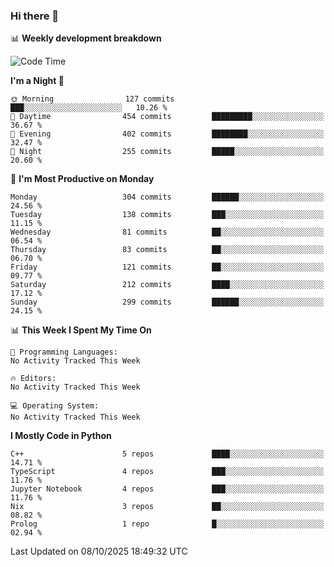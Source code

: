 ### Hi there 👋

📊 **Weekly development breakdown**
<!--START_SECTION:waka-->
![Code Time](http://img.shields.io/badge/Code%20Time-394%20hrs%2055%20mins-blue)

**I'm a Night 🦉** 

```text
🌞 Morning                127 commits         ███░░░░░░░░░░░░░░░░░░░░░░   10.26 % 
🌆 Daytime                454 commits         █████████░░░░░░░░░░░░░░░░   36.67 % 
🌃 Evening                402 commits         ████████░░░░░░░░░░░░░░░░░   32.47 % 
🌙 Night                  255 commits         █████░░░░░░░░░░░░░░░░░░░░   20.60 % 
```
📅 **I'm Most Productive on Monday** 

```text
Monday                   304 commits         ██████░░░░░░░░░░░░░░░░░░░   24.56 % 
Tuesday                  138 commits         ███░░░░░░░░░░░░░░░░░░░░░░   11.15 % 
Wednesday                81 commits          ██░░░░░░░░░░░░░░░░░░░░░░░   06.54 % 
Thursday                 83 commits          ██░░░░░░░░░░░░░░░░░░░░░░░   06.70 % 
Friday                   121 commits         ██░░░░░░░░░░░░░░░░░░░░░░░   09.77 % 
Saturday                 212 commits         ████░░░░░░░░░░░░░░░░░░░░░   17.12 % 
Sunday                   299 commits         ██████░░░░░░░░░░░░░░░░░░░   24.15 % 
```


📊 **This Week I Spent My Time On** 

```text
💬 Programming Languages: 
No Activity Tracked This Week

🔥 Editors: 
No Activity Tracked This Week

💻 Operating System: 
No Activity Tracked This Week
```

**I Mostly Code in Python** 

```text
C++                      5 repos             ████░░░░░░░░░░░░░░░░░░░░░   14.71 % 
TypeScript               4 repos             ███░░░░░░░░░░░░░░░░░░░░░░   11.76 % 
Jupyter Notebook         4 repos             ███░░░░░░░░░░░░░░░░░░░░░░   11.76 % 
Nix                      3 repos             ██░░░░░░░░░░░░░░░░░░░░░░░   08.82 % 
Prolog                   1 repo              █░░░░░░░░░░░░░░░░░░░░░░░░   02.94 % 
```




 Last Updated on 08/10/2025 18:49:32 UTC
<!--END_SECTION:waka-->
<!--
**R-enanVieira/R-enanVieira** is a ✨ _special_ ✨ repository because its `README.md` (this file) appears on your GitHub profile.

Here are some ideas to get you started:

- 🔭 I’m currently working on ...
- 🌱 I’m currently learning ...
- 👯 I’m looking to collaborate on ...
- 🤔 I’m looking for help with ...
- 💬 Ask me about ...
- 📫 How to reach me: ...
- 😄 Pronouns: ...
- ⚡ Fun fact: ...
-->
